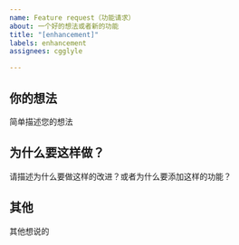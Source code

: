 ```yaml
---
name: Feature request（功能请求）
about: 一个好的想法或者新的功能
title: "[enhancement]"
labels: enhancement
assignees: cgglyle

---
```


## 你的想法
简单描述您的想法

## 为什么要这样做？
请描述为什么要做这样的改进？或者为什么要添加这样的功能？

## 其他
其他想说的
